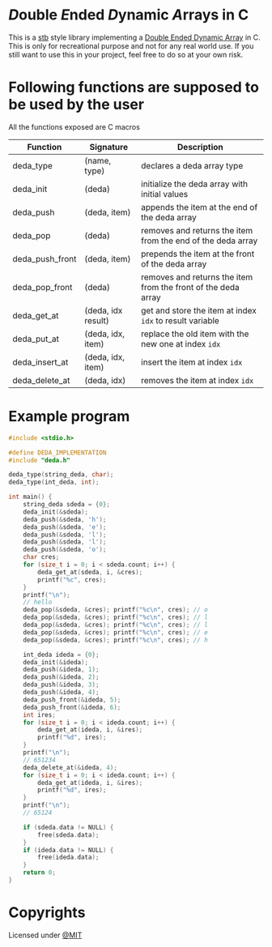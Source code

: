 # *D*ouble *E*nded *D*ynamic *A*rrays in C
This is a [stb](https://github.com/nothings/stb) style library implementing a [Double Ended Dynamic Array](https://en.wikipedia.org/wiki/Double-ended_queue#:~:text=There%20are%20at%20least%20two,ends%2C%20sometimes%20called%20array%20deques.) in C.
This is only for recreational purpose and not for any real world use. If you still want to use this in your project, feel free to do so at your own risk.

# Following functions are supposed to be used by the user

All the functions exposed are C macros

| Function          | Signature          | Description                                                   |
| --------          | ---------          | -----------------------------------------------------------   |
| deda\_type        | (name, type)       | declares a deda array type                                    |
| deda\_init        | (deda)             | initialize the deda array with initial values                 |
| deda\_push        | (deda, item)       | appends the item at the end of the deda array                 |
| deda\_pop         | (deda)             | removes and returns the item from the end of the deda array   |
| deda\_push\_front | (deda, item)       | prepends the item at the front of the deda array              |
| deda\_pop\_front  | (deda)             | removes and returns the item from the front of the deda array |
| deda\_get\_at     | (deda, idx result) | get and store the item at index `idx` to result variable      |
| deda\_put\_at     | (deda, idx, item)  | replace the old item with the new one at index `idx`          |
| deda\_insert\_at  | (deda, idx, item)  | insert the item at index `idx`                                |
| deda\_delete\_at  | (deda, idx)        | removes the item at index `idx`                               |

# Example program
```C
#include <stdio.h>

#define DEDA_IMPLEMENTATION
#include "deda.h"

deda_type(string_deda, char);
deda_type(int_deda, int);

int main() {
    string_deda sdeda = {0};
    deda_init(&sdeda);
    deda_push(&sdeda, 'h');
    deda_push(&sdeda, 'e');
    deda_push(&sdeda, 'l');
    deda_push(&sdeda, 'l');
    deda_push(&sdeda, 'o');
    char cres;
    for (size_t i = 0; i < sdeda.count; i++) {
        deda_get_at(sdeda, i, &cres);
        printf("%c", cres);
    }
    printf("\n");
    // hello
    deda_pop(&sdeda, &cres); printf("%c\n", cres); // o
    deda_pop(&sdeda, &cres); printf("%c\n", cres); // l
    deda_pop(&sdeda, &cres); printf("%c\n", cres); // l
    deda_pop(&sdeda, &cres); printf("%c\n", cres); // e
    deda_pop(&sdeda, &cres); printf("%c\n", cres); // h

    int_deda ideda = {0};
    deda_init(&ideda);
    deda_push(&ideda, 1);
    deda_push(&ideda, 2);
    deda_push(&ideda, 3);
    deda_push(&ideda, 4);
    deda_push_front(&ideda, 5);
    deda_push_front(&ideda, 6);
    int ires;
    for (size_t i = 0; i < ideda.count; i++) {
        deda_get_at(ideda, i, &ires);
        printf("%d", ires);
    }
    printf("\n");
    // 651234
    deda_delete_at(&ideda, 4);
    for (size_t i = 0; i < ideda.count; i++) {
        deda_get_at(ideda, i, &ires);
        printf("%d", ires);
    }
    printf("\n");
    // 65124

    if (sdeda.data != NULL) {
        free(sdeda.data);
    }
    if (ideda.data != NULL) {
        free(ideda.data);
    }
    return 0;
}
```

# Copyrights
Licensed under [@MIT](./LICENSE)

